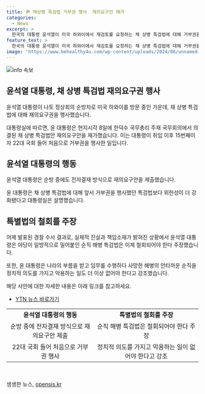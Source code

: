 ```yaml
---
title: 尹 채상병 특검법 거부권 행사  재의요구안 재가
categories:
  - News
excerpt: >
  한국의 대통령 윤석열이 미국 하와이에서 재검토를 요청하는 채 상병 특검법에 대해 거부권을 행사했습니다. 이는 어제 발표된 경찰 수사 결과를 받아들이고, 순직 해병의 존엄성을 지키기 위한 조치로 받아들여집니다. 또한, 그는 취임 이후 15번째, 국회 들어 처음으로 거부권을 행사한 것으로 알려졌으며, 이는 전자결재 방식을 통해 이루어졌다고 합니다.
feature_text: >
  한국의 대통령 윤석열이 미국 하와이에서 재검토를 요청하는 채 상병 특검법에 대해 거부권을 행사했습니다. 이는 어제 발표된 경찰 수사 결과를 받아들이고, 순직 해병의 존엄성을 지키기 위한 조치로 받아들여집니다. 또한, 그는 취임 이후 15번째, 국회 들어 처음으로 거부권을 행사한 것으로 알려졌으며, 이는 전자결재 방식을 통해 이루어졌다고 합니다.
image: 'https://www.behealthy4u.com/wp-content/uploads/2024/06/unnamed-file.png'
---
```


<p><img src="https://www.behealthy4u.com/wp-content/uploads/2024/06/unnamed-file.png" alt="info 속보" /></p>

<h2>윤석열 대통령, 채 상병 특검법 재의요구권 행사</h2>

<p>윤석열 대통령이 나토 정상회의 순방차로 미국 하와이를 방문 중인 가운데, 채 상병 특검법에 대해 재의요구권을 행사했습니다.</p>

<p data-ke-size="size16">대통령실에 따르면, 윤 대통령은 현지시각 8일에 한덕수 국무총리 주재 국무회의에서 의결된 채 상병 특검법안 재의요구안을 재가했습니다. 이는 대통령이 취임 이후 15번째이자 22대 국회 들어 처음으로 거부권을 행사한 일입니다.</p>

<h2 data-ke-size="size26">윤석열 대통령의 행동</h2>

<p>윤석열 대통령은 순방 중에도 전자결재 방식으로 재의요구안을 제출했습니다.</p>

<p data-ke-size="size16">윤 대통령은 채 상병 특검법에 대해 앞서 거부권을 행사했던 특검법보다 위헌성이 더 강화됐다고 대통령실은 설명했습니다.</p>

<h2 data-ke-size="size26">특별법의 철회를 주장</h2>

<p>어제 발표된 경찰 수사 결과로, 실체적 진실과 책임소재가 밝혀진 상황에서 윤석열 대통령은 야당이 일방적으로 밀어붙인 순직 해병 특검법은 이제 철회되어야 한다 주장했습니다.</p>

<p data-ke-size="size16">또한, 윤 대통령은 나라의 부름을 받고 임무를 수행하다 사망한 해병의 안타까운 순직을 정치적 의도를 가지고 악용하는 일도 더 이상 없어야 한다고 강조했습니다.</p>

<p>해당 사안에 대한 자세한 내용은 아래 링크를 참고하세요.</p>

<ul>
  <li><a href="https://www.ytn.co.kr/">YTN 뉴스 바로가기</a></li>
</ul>

<table>
  <tr>
    <td style="text-align: center; height: 17px;"><b>윤석열 대통령의 행동</b></td>
    <td style="text-align: center; height: 17px;"><b>특별법의 철회를 주장</b></td>
  </tr>
  <tr>
    <td style="text-align: center; height: 17px;">순방 중에 전자결재 방식으로 재의요구안 제출</td>
    <td style="text-align: center; height: 17px;">순직 해병 특검법은 철회되어야 한다 주장</td>
  </tr>
  <tr>
    <td style="text-align: center; height: 17px;">22대 국회 들어 처음으로 거부권 행사</td>
    <td style="text-align: center; height: 17px;">정치적 의도를 가지고 악용하는 일이 없어야 한다고 강조</td>
  </tr>
</table>

<p data-ke-size="size16">&nbsp;</p>
생생한 뉴스, <a href="https://opensis.kr" rel="dofollow">opensis.kr</a>


